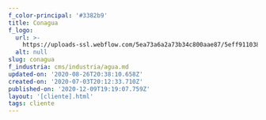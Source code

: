 ```yaml
---
f_color-principal: '#3382b9'
title: Conagua
f_logo:
  url: >-
    https://uploads-ssl.webflow.com/5ea73a6a2a73b34c800aae87/5eff91103863084874fb026e_GOBMEX_CONAGUA.png
  alt: null
slug: conagua
f_industria: cms/industria/agua.md
updated-on: '2020-08-26T20:38:10.658Z'
created-on: '2020-07-03T20:12:33.710Z'
published-on: '2020-12-09T19:19:07.759Z'
layout: '[cliente].html'
tags: cliente
---
```



